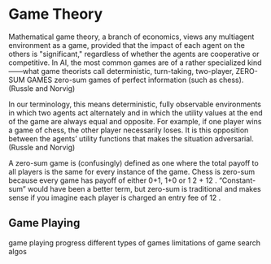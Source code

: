 # Game Theory
Mathematical game theory, a branch of economics, views any multiagent environment as a game, provided that the impact of each agent on the others is "significant," regardless  of whether the agents are cooperative or competitive. In AI, the most common games are of a rather specialized kind——what game theorists call deterministic, turn-taking, two-player, ZERO-SUM GAMES zero-sum games of perfect information (such as chess). (Russle and Norvig)

In our terminology, this means deterministic, fully observable environments in which two agents act alternately and in which the utility values at the end of the game are always equal and opposite. For example, if one player wins a game of chess, the other player necessarily loses. It is this opposition between the agents’ utility functions that makes the situation adversarial. (Russle and Norvig)


A zero-sum game is (confusingly) defined as one where the total payoff to all players is the same for every instance of the game. Chess is zero-sum because every game has payoff of either 0+1, 1+0 or 1
2 + 12 . “Constant-sum” would have been a better term, but zero-sum is traditional and makes sense if you imagine each player is charged an entry fee of 12 .

## Game Playing




game playing progress
different types of games 
limitations of game search algos 
